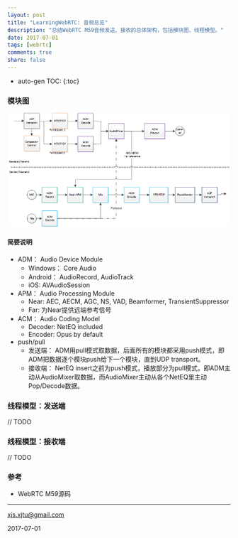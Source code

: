 ```yaml
---
layout: post
title: "LearningWebRTC: 音频总览"
description: "总结WebRTC M59音频发送、接收的总体架构，包括模块图、线程模型。"
date: 2017-07-01
tags: [webrtc]
comments: true
share: false
---
```


* auto-gen TOC:
{:toc}

### 模块图

![audio_arch_module](/images/LearningWebRTC/audio_arch_module.png)

#### 简要说明
 * ADM： Audio Device Module
   * Windows： Core Audio
   * Android： AudioRecord, AudioTrack
   * iOS: AVAudioSession
 * APM： Audio Processing Module
   * Near: AEC, AECM, AGC, NS, VAD, Beamformer, TransientSuppressor
   * Far: 为Near提供远端参考信号
 * ACM： Audio Coding Model
   * Decoder: NetEQ included
   * Encoder: Opus by default
 * push/pull
   * 发送端： ADM用pull模式取数据，后面所有的模块都采用push模式，即ADM把数据逐个模块push给下一个模块，直到UDP transport。
   * 接收端： NetEQ insert之前为push模式，播放部分为pull模式，即ADM主动从AudioMixer取数据，而AudioMixer主动从各个NetEQ里主动Pop/Decode数据。

### 线程模型：发送端

// TODO

### 线程模型：接收端

// TODO

### 参考
 * WebRTC M59源码

----
xjs.xjtu@gmail.com

2017-07-01












